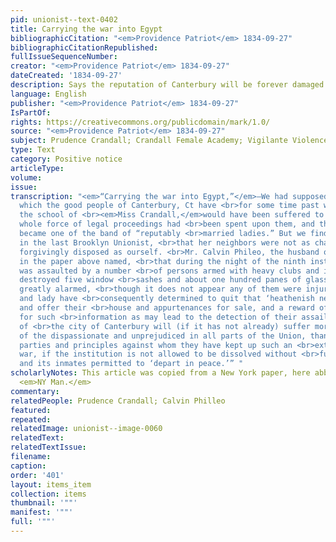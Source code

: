 ```yaml
---
pid: unionist--text-0402
title: Carrying the war into Egypt
bibliographicCitation: "<em>Providence Patriot</em> 1834-09-27"
bibliographicCitationRepublished: 
fullIssueSequenceNumber: 
creator: "<em>Providence Patriot</em> 1834-09-27"
dateCreated: '1834-09-27'
description: Says the reputation of Canterbury will be forever damaged
language: English
publisher: "<em>Providence Patriot</em> 1834-09-27"
IsPartOf: 
rights: https://creativecommons.org/publicdomain/mark/1.0/
source: "<em>Providence Patriot</em> 1834-09-27"
subject: Prudence Crandall; Crandall Female Academy; Vigilante Violence
type: Text
category: Positive notice
articleType: 
volume: 
issue: 
transcription: "<em>“Carrying the war into Egypt,”</em>—We had supposed that the crusade
  which the good people of Canterbury, Ct have <br>for some time past waged against
  the school of <br><em>Miss Crandall,</em>would have been suffered to drop when the
  whole force of legal proceedings had <br>been spent upon them, and the lady herself
  became one of the band of “reputably <br>married ladies.” But we find by advertisements
  in the last Brooklyn Unionist, <br>that her neighbors were not as charitably and
  forgivingly disposed as ourself. <br>Mr. Calvin Phileo, the husband of Miss C. advertises
  in the paper above named, <br>that during the night of the ninth instant his house
  was assaulted by a number <br>of persons armed with heavy clubs and iron bars, who
  destroyed five window <br>sashes and about one hundred panes of glass, and the family
  greatly alarmed, <br>though it does not appear any of them were injured. Mr. Phileo
  and lady have <br>consequently determined to quit that ‘heathenish neighborhood,’
  and offer their <br>house and appurtenances for sale, and a reward of fifty dollars
  for such <br>information as may lead to the detection of their assailants. The reputation
  of <br>the city of Canterbury will (if it has not already) suffer more in the <br>estimation
  of the dispassionate and unprejudiced in all parts of the Union, than <br>have the
  parties and principles against whom they have kept up such an <br>exterminating
  war, if the institution is not allowed to be dissolved without <br>further violence,
  and its inmates permitted to ‘depart in peace.’” "
scholarlyNotes: This article was copied from a New York paper, here abbreviated to
  <em>NY Man.</em>
commentary: 
relatedPeople: Prudence Crandall; Calvin Philleo
featured: 
repeated: 
relatedImage: unionist--image-0060
relatedText: 
relatedTextIssue: 
filename: 
caption: 
order: '401'
layout: items_item
collection: items
thumbnail: '""'
manifest: '""'
full: '""'
---
```

